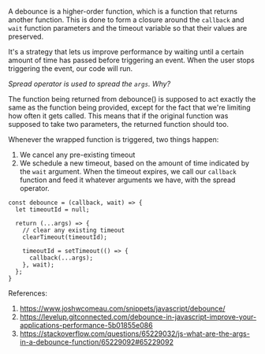 A debounce is a higher-order function, which is a function that returns another function. 
This is done to form a closure around the `callback` and `wait` function parameters and the timeout variable so that their values are preserved.

It's a strategy that lets us improve performance by waiting until a certain amount of time has passed before triggering an event. 
When the user stops triggering the event, our code will run.

*Spread operator is used to spread the `args`. Why?* 

The function being returned from debounce() is supposed to act exactly the same as the function being provided, except for the fact that we're limiting how often it gets called. This means that if the original function was supposed to take two parameters, the returned function should too.

Whenever the wrapped function is triggered, two things happen:

1.  We cancel any pre-existing timeout   
2.  We schedule a new timeout, based on the amount of time indicated by the  `wait`  argument. When the timeout expires, we call our  `callback`  function and feed it whatever arguments we have, with the spread operator.

```
const debounce = (callback, wait) => {
  let timeoutId = null;
  
  return (...args) => {
    // clear any existing timeout
    clearTimeout(timeoutId);
    
    timeoutId = setTimeout(() => {
      callback(...args);
    }, wait);
  };
}
```

References:

 1. https://www.joshwcomeau.com/snippets/javascript/debounce/
 2. https://levelup.gitconnected.com/debounce-in-javascript-improve-your-applications-performance-5b01855e086
 3. https://stackoverflow.com/questions/65229032/js-what-are-the-args-in-a-debounce-function/65229092#65229092

